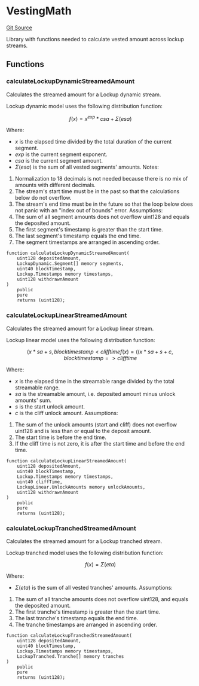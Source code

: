# VestingMath

[Git Source](https://github.com/sablier-labs/lockup/blob/463278dbb461b1733d6424cf0aeee3b8d6bc036a/src/libraries/VestingMath.sol)

Library with functions needed to calculate vested amount across lockup streams.

## Functions

### calculateLockupDynamicStreamedAmount

Calculates the streamed amount for a Lockup dynamic stream.

Lockup dynamic model uses the following distribution function:

$$
f(x) = x^{exp} * csa + \Sigma(esa)
$$

Where:

- $x$ is the elapsed time divided by the total duration of the current segment.
- $exp$ is the current segment exponent.
- $csa$ is the current segment amount.
- $\Sigma(esa)$ is the sum of all vested segments' amounts. Notes:

1. Normalization to 18 decimals is not needed because there is no mix of amounts with different decimals.
2. The stream's start time must be in the past so that the calculations below do not overflow.
3. The stream's end time must be in the future so that the loop below does not panic with an "index out of bounds"
   error. Assumptions:
4. The sum of all segment amounts does not overflow uint128 and equals the deposited amount.
5. The first segment's timestamp is greater than the start time.
6. The last segment's timestamp equals the end time.
7. The segment timestamps are arranged in ascending order.

```solidity
function calculateLockupDynamicStreamedAmount(
    uint128 depositedAmount,
    LockupDynamic.Segment[] memory segments,
    uint40 blockTimestamp,
    Lockup.Timestamps memory timestamps,
    uint128 withdrawnAmount
)
    public
    pure
    returns (uint128);
```

### calculateLockupLinearStreamedAmount

Calculates the streamed amount for a Lockup linear stream.

Lockup linear model uses the following distribution function:

$$
( x * sa + s, block timestamp < cliff time
f(x) = (
( x * sa + s + c, block timestamp => cliff time
$$

Where:

- $x$ is the elapsed time in the streamable range divided by the total streamable range.
- $sa$ is the streamable amount, i.e. deposited amount minus unlock amounts' sum.
- $s$ is the start unlock amount.
- $c$ is the cliff unlock amount. Assumptions:

1. The sum of the unlock amounts (start and cliff) does not overflow uint128 and is less than or equal to the deposit
   amount.
2. The start time is before the end time.
3. If the cliff time is not zero, it is after the start time and before the end time.

```solidity
function calculateLockupLinearStreamedAmount(
    uint128 depositedAmount,
    uint40 blockTimestamp,
    Lockup.Timestamps memory timestamps,
    uint40 cliffTime,
    LockupLinear.UnlockAmounts memory unlockAmounts,
    uint128 withdrawnAmount
)
    public
    pure
    returns (uint128);
```

### calculateLockupTranchedStreamedAmount

Calculates the streamed amount for a Lockup tranched stream.

Lockup tranched model uses the following distribution function:

$$
f(x) = \Sigma(eta)
$$

Where:

- $\Sigma(eta)$ is the sum of all vested tranches' amounts. Assumptions:

1. The sum of all tranche amounts does not overflow uint128, and equals the deposited amount.
2. The first tranche's timestamp is greater than the start time.
3. The last tranche's timestamp equals the end time.
4. The tranche timestamps are arranged in ascending order.

```solidity
function calculateLockupTranchedStreamedAmount(
    uint128 depositedAmount,
    uint40 blockTimestamp,
    Lockup.Timestamps memory timestamps,
    LockupTranched.Tranche[] memory tranches
)
    public
    pure
    returns (uint128);
```

